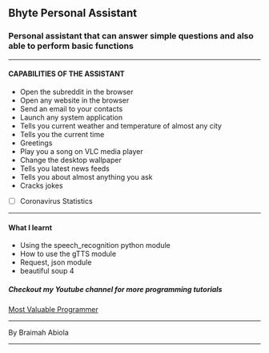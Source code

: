 ## Bhyte Personal Assistant
### Personal assistant that can answer simple questions and also able to perform basic functions
___
#### CAPABILITIES OF THE ASSISTANT
* Open the subreddit in the browser
* Open any website in the browser
* Send an email to your contacts
* Launch any system application
* Tells you current weather and temperature of almost any city
* Tells you the current time
* Greetings
* Play you a song on VLC media player
* Change the desktop wallpaper
* Tells you latest news feeds
* Tells you about almost anything you ask
* Cracks jokes
* [ ] Coronavirus Statistics 
___
#### What I learnt
* Using the speech_recognition python module
* How to use the gTTS module
* Request, json module
* beautiful soup 4

##### Checkout my Youtube channel for more programming tutorials
[Most Valuable Programmer]("https://youtube.com/c/")
___
By Braimah Abiola
___